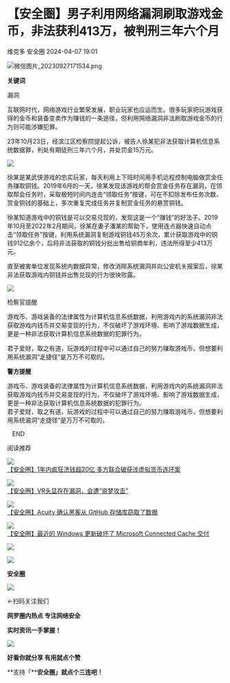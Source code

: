 #  【安全圈】男子利用网络漏洞刷取游戏金币，非法获利413万，被判刑三年六个月   
维克多  安全圈   2024-04-07 19:01  
  
![](https://mmbiz.qpic.cn/sz_mmbiz_png/aBHpjnrGylgOvEXHviaXu1fO2nLov9bZ055v7s8F6w1DD1I0bx2h3zaOx0Mibd5CngBwwj2nTeEbupw7xpBsx27Q/640?wx_fmt=png&from=appmsg "微信图片_20230927171534.png")  
  
  
**关键词**  
  
  
  
漏洞  
  
  
互联网时代，网络游戏行业繁荣发展，职业玩家也应运而生。很多玩家把玩游戏获得的金币和装备变卖作为赚钱的一条途径，但利用网络漏洞非法刷取游戏金币的行为则可能涉嫌犯罪。  
  
23年10月23日，经滨江区检察院提起公诉，被告人徐某犯非法获取计算机信息系统数据罪，判处有期徒刑三年六个月，并处罚金15万元。  
  
![](https://mmbiz.qpic.cn/sz_mmbiz_jpg/aBHpjnrGylgVDE4NL8l9KnXiaGB8Ut2Tpdt6Ga5Juj39OCCHXzYGwTMBoGnTkS6TFLKGxPw7E4ZLIcsicuJDyEuA/640?wx_fmt=jpeg&from=appmsg "")  
  
徐某是某武侠游戏的忠实玩家，每天利用上下班时间用手机远程控制电脑做赏金任务赚取铜钱。2019年6月的一天，徐某发现该游戏的帮会赏金任务存在漏洞，在领取帮会任务时，采取极短时间内连击“领取任务”按键，可在不扣除发布任务次数、赏金铜钱的基础上，多次重复完成任务并复制赏金任务的悬赏铜钱。  
  
  
徐某知道游戏中的铜钱是可以交易兑现的，发现这是一个“赚钱”的好法子。2019年10月至2022年2月期间，徐某在妻子潘某的帮助下，使用连点器快速自动点击“领取任务”按键，利用系统漏洞复制游戏铜钱45万余次，累计获取游戏中的铜钱912亿余个，后将非法获取的铜钱分批出售给铜商牟利，违法所得至少413万元。  
  
  
直至被害单位发现系统内数据异常，修改消除系统漏洞并向公安机关报案后，徐某非法获取游戏内铜钱并出售兑现的行为很快败露。  
  
![](https://mmbiz.qpic.cn/sz_mmbiz_jpg/aBHpjnrGylgVDE4NL8l9KnXiaGB8Ut2Tp7kwt9ZYlIVrxicvZdoZSvjVWtzMkBYyckCEFjpQVGzQib5Rh6ZCXXRTg/640?wx_fmt=jpeg&from=appmsg "")  
  
  
检察官提醒  
  
游戏币、游戏装备的法律属性为计算机信息系统数据，利用游戏内的系统漏洞非法获取游戏内钱币并交易变现的行为，不仅破坏了游戏环境、影响了游戏数据生成，更是一种非法获取计算机信息系统数据的犯罪行为。  
  
君子爱财，取之有道，玩游戏的过程中可以通过自己的努力赚取游戏币，但想要利用系统漏洞“走捷径”是万万不可取的。  
  
  
**警方提醒**  
  
游戏币、游戏装备的法律属性为计算机信息系统数据，利用游戏内的系统漏洞非法获取游戏内钱币并交易变现的行为，不仅破坏了游戏环境、影响了游戏数据生成，更是一种非法获取计算机信息系统数据的犯罪行为。  
君子爱财，取之有道，玩游戏的过程中可以通过自己的努力赚取游戏币，但想要利用系统漏洞“走捷径”是万万不可取的。  
  
  
  
   END    
  
  
阅读推荐  
  
  
![](https://mmbiz.qpic.cn/sz_mmbiz_jpg/aBHpjnrGylgVDE4NL8l9KnXiaGB8Ut2Tp1vmx0JiavbjMh8FbyO5Y798H7UEcvEIUCbu1qLZfJgQwE8ORTJYDmhg/640?wx_fmt=jpeg&from=appmsg "")  
[【安全圈】1年内疯狂洗钱超20亿 多方联合破获涉虚拟货币连环案](http://mp.weixin.qq.com/s?__biz=MzIzMzE4NDU1OQ==&mid=2652057422&idx=1&sn=f7f646e718c2532aa2ce5ff5ea3a5176&chksm=f36e030ec4198a18bcb3977e1baaf43896cc53cb55ff3a1edb112b6309f61d21542aa7d1d7c4&scene=21#wechat_redirect)  
[](http://mp.weixin.qq.com/s?__biz=MzIzMzE4NDU1OQ==&mid=2652056774&idx=1&sn=2bdce37ef19cbb17edb08149a506bf1d&chksm=f36e0086c4198990902d2df2a6420f357d41ced1151117f025ddd9d62e30ad399dee606057d8&scene=21#wechat_redirect)  
  
  
  
![](https://mmbiz.qpic.cn/sz_mmbiz_jpg/aBHpjnrGylh8fayAHiaoLjp3Vfzib05NYXepsKtYdulxODeZt5TKfXqDJKKYGgEnUhA5Ahe2nr27eYialIlvd85rA/640?wx_fmt=jpeg "")  
[【安全圈】VR头显存在漏洞，会遭“盗梦攻击”](http://mp.weixin.qq.com/s?__biz=MzIzMzE4NDU1OQ==&mid=2652057422&idx=2&sn=4533a517c86c000ff554aa4178f27e48&chksm=f36e030ec4198a1803201cc85f1874fe415b8d4ebbdb0676059544d2d2d31376d8565024c658&scene=21#wechat_redirect)  
  
  
  
![](https://mmbiz.qpic.cn/sz_mmbiz_jpg/aBHpjnrGylh8fayAHiaoLjp3Vfzib05NYXBxRLM14kJym57zn7aW99vFmyualMhDhlTwdOQBPib8tCesXGBIQZVyw/640?wx_fmt=jpeg "")  
[【安全圈】Acuity 确认黑客从 GitHub 存储库窃取了数据](http://mp.weixin.qq.com/s?__biz=MzIzMzE4NDU1OQ==&mid=2652057422&idx=3&sn=90d362168da68047f5dbd6a0171f3eb6&chksm=f36e030ec4198a185896abede5a3f1dc3f62e300d8606cca16172c7744e57753c7f38148dcc1&scene=21#wechat_redirect)  
  
  
  
![](https://mmbiz.qpic.cn/sz_mmbiz_jpg/aBHpjnrGylh8fayAHiaoLjp3Vfzib05NYXl6cEGumNAea4PO7iaQ752u4kic1WUEg2xibDnjJtaYBWKfOgTpKV2qibGw/640?wx_fmt=jpeg "")  
[【安全圈】最近的 Windows 更新破坏了 Microsoft Connected Cache 交付](http://mp.weixin.qq.com/s?__biz=MzIzMzE4NDU1OQ==&mid=2652057422&idx=4&sn=c22cafb775b46d24d0eeccf56a6edc58&chksm=f36e030ec4198a1812b8ec1d4b4ff8ce2cfd72e9f3d4ea2cb2a9a98a1b23c5c027e56072c69e&scene=21#wechat_redirect)  
  
  
  
  
  
  
![](https://mmbiz.qpic.cn/mmbiz_gif/aBHpjnrGylgeVsVlL5y1RPJfUdozNyCEft6M27yliapIdNjlcdMaZ4UR4XxnQprGlCg8NH2Hz5Oib5aPIOiaqUicDQ/640?wx_fmt=gif "")  
  
  
  
![](https://mmbiz.qpic.cn/mmbiz_png/aBHpjnrGylgeVsVlL5y1RPJfUdozNyCEDQIyPYpjfp0XDaaKjeaU6YdFae1iagIvFmFb4djeiahnUy2jBnxkMbaw/640?wx_fmt=png "")  
  
**安全圈**  
  
![](https://mmbiz.qpic.cn/mmbiz_gif/aBHpjnrGylgeVsVlL5y1RPJfUdozNyCEft6M27yliapIdNjlcdMaZ4UR4XxnQprGlCg8NH2Hz5Oib5aPIOiaqUicDQ/640?wx_fmt=gif "")  
  
  
←扫码关注我们  
  
**网罗圈内热点 专注网络安全**  
  
**实时资讯一手掌握！**  
  
  
![](https://mmbiz.qpic.cn/mmbiz_gif/aBHpjnrGylgeVsVlL5y1RPJfUdozNyCE3vpzhuku5s1qibibQjHnY68iciaIGB4zYw1Zbl05GQ3H4hadeLdBpQ9wEA/640?wx_fmt=gif "")  
  
**好看你就分享 有用就点个赞**  
  
**支持「****安全圈」就点个三连吧！**  
  
  
  
  
  
  
  
  
  
